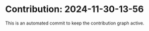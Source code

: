 # Contribution: 2024-11-30-13-56
This is an automated commit to keep the contribution graph active.
